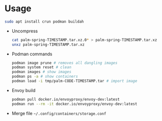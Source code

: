 # Usage

```bash
sudo apt install crun podman buildah
```

- Uncompress

  ```bash
  cat palm-spring-TIMESTAMP.tar.xz.0* > palm-spring-TIMESTAMP.tar.xz
  unxz palm-spring-TIMESTAMP.tar.xz
  ```

- Podman commands

  ```bash
  podman image prune # removes all dangling images
  podman system reset # clean
  podman images # show images
  podman ps -a # show containers
  podman load -i tmp/palm-CODE-TIMESTAMP.tar # import image
  ```

- Envoy build

  ```bash
  podman pull docker.io/envoyproxy/envoy-dev:latest
  podman run --rm -it docker.io/envoyproxy/envoy-dev:latest
  ```

- Merge file `~/.config/containers/storage.conf`
